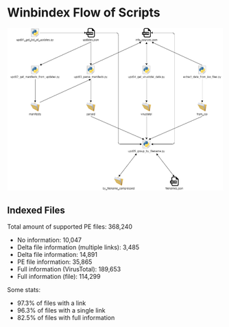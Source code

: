 # Winbindex Flow of Scripts

![winbindex-scripts-flow.png](winbindex-scripts-flow.png)

## Indexed Files

<!--FileStats-->
Total amount of supported PE files: 368,240

* No information: 10,047
* Delta file information (multiple links): 3,485
* Delta file information: 14,891
* PE file information: 35,865
* Full information (VirusTotal): 189,653
* Full information (file): 114,299

Some stats:

* 97.3% of files with a link
* 96.3% of files with a single link
* 82.5% of files with full information
<!--/FileStats-->
